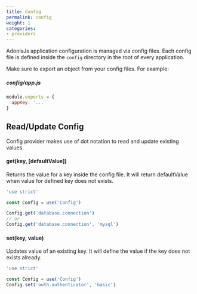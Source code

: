 ```yaml
---
title: Config
permalink: config
weight: 1
categories:
- providers
---
```


AdonisJs application configuration is managed via config files. Each config file is defined inside the `config` directory in the root of every application.

Make sure to export an object from your config files. For example:

##### config/app.js
```javascript
module.exports = {
  appKey: '...'
}
```

## Read/Update Config

Config provider makes use of dot notation to read and update existing values.


#### get(key, [defaultValue])

Returns the value for a key inside the config file. It will return defaultValue when value for defined key does not exists.

```javascript
'use strict'

const Config = use('Config')

Config.get('database.connection')
// or
Config.get('database.connection', 'mysql')
```


#### set(key, value)

Updates value of an existing key. It will define the value if the key does not exists already.

```javascript
'use strict'

const Config = use('Config')
Config.set('auth.authenticator', 'basic')
```